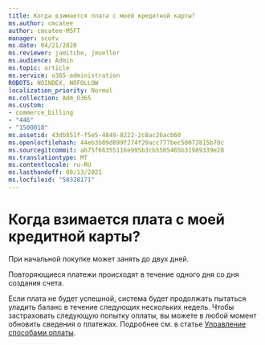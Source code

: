 ```yaml
---
title: Когда взимается плата с моей кредитной карты?
ms.author: cmcatee
author: cmcatee-MSFT
manager: scotv
ms.date: 04/21/2020
ms.reviewer: jamitche, jmueller
ms.audience: Admin
ms.topic: article
ms.service: o365-administration
ROBOTS: NOINDEX, NOFOLLOW
localization_priority: Normal
ms.collection: Adm_O365
ms.custom:
- commerce_billing
- "446"
- "1500018"
ms.assetid: 43db851f-f5e5-4849-8222-2c8ac26acb60
ms.openlocfilehash: 44eb3b09d899f274f29acc777bec50072815b70c
ms.sourcegitcommit: ab75f66355116e995b3cb5505465b31989339e28
ms.translationtype: MT
ms.contentlocale: ru-RU
ms.lasthandoff: 08/13/2021
ms.locfileid: "58328171"
---
```

# <a name="when-is-my-credit-card-charged"></a>Когда взимается плата с моей кредитной карты?

При начальной покупке может занять до двух дней.
  
Повторяющиеся платежи происходят в течение одного дня со дня создания счета.
  
Если плата не будет успешной, система будет продолжать пытаться уладить баланс в течение следующих нескольких недель. Чтобы застраховать следующую попытку оплаты, вы можете в любой момент обновить сведения о платежах. Подробнее см. в статье [Управление способами оплаты](https://docs.microsoft.com/microsoft-365/commerce/billing-and-payments/manage-payment-methods).